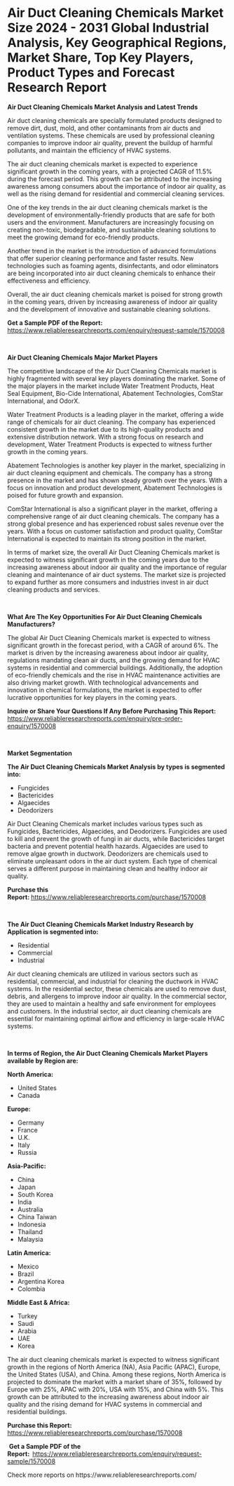 <p><h1>Air Duct Cleaning Chemicals Market Size 2024 - 2031 Global Industrial Analysis, Key Geographical Regions, Market Share, Top Key Players, Product Types and Forecast Research Report</h1></p><p><strong>Air Duct Cleaning Chemicals Market Analysis and Latest Trends</strong></p>
<p><p>Air duct cleaning chemicals are specially formulated products designed to remove dirt, dust, mold, and other contaminants from air ducts and ventilation systems. These chemicals are used by professional cleaning companies to improve indoor air quality, prevent the buildup of harmful pollutants, and maintain the efficiency of HVAC systems.</p><p>The air duct cleaning chemicals market is expected to experience significant growth in the coming years, with a projected CAGR of 11.5% during the forecast period. This growth can be attributed to the increasing awareness among consumers about the importance of indoor air quality, as well as the rising demand for residential and commercial cleaning services.</p><p>One of the key trends in the air duct cleaning chemicals market is the development of environmentally-friendly products that are safe for both users and the environment. Manufacturers are increasingly focusing on creating non-toxic, biodegradable, and sustainable cleaning solutions to meet the growing demand for eco-friendly products.</p><p>Another trend in the market is the introduction of advanced formulations that offer superior cleaning performance and faster results. New technologies such as foaming agents, disinfectants, and odor eliminators are being incorporated into air duct cleaning chemicals to enhance their effectiveness and efficiency.</p><p>Overall, the air duct cleaning chemicals market is poised for strong growth in the coming years, driven by increasing awareness of indoor air quality and the development of innovative and sustainable cleaning solutions.</p></p>
<p><strong>Get a Sample PDF of the Report:&nbsp;</strong> <a href="https://www.reliableresearchreports.com/enquiry/request-sample/1570008">https://www.reliableresearchreports.com/enquiry/request-sample/1570008</a></p>
<p>&nbsp;</p>
<p><strong>Air Duct Cleaning Chemicals Major Market Players</strong></p>
<p><p>The competitive landscape of the Air Duct Cleaning Chemicals market is highly fragmented with several key players dominating the market. Some of the major players in the market include Water Treatment Products, Heat Seal Equipment, Bio-Cide International, Abatement Technologies, ComStar International, and OdorX.</p><p>Water Treatment Products is a leading player in the market, offering a wide range of chemicals for air duct cleaning. The company has experienced consistent growth in the market due to its high-quality products and extensive distribution network. With a strong focus on research and development, Water Treatment Products is expected to witness further growth in the coming years.</p><p>Abatement Technologies is another key player in the market, specializing in air duct cleaning equipment and chemicals. The company has a strong presence in the market and has shown steady growth over the years. With a focus on innovation and product development, Abatement Technologies is poised for future growth and expansion.</p><p>ComStar International is also a significant player in the market, offering a comprehensive range of air duct cleaning chemicals. The company has a strong global presence and has experienced robust sales revenue over the years. With a focus on customer satisfaction and product quality, ComStar International is expected to maintain its strong position in the market.</p><p>In terms of market size, the overall Air Duct Cleaning Chemicals market is expected to witness significant growth in the coming years due to the increasing awareness about indoor air quality and the importance of regular cleaning and maintenance of air duct systems. The market size is projected to expand further as more consumers and industries invest in air duct cleaning products and services.</p></p>
<p>&nbsp;</p>
<p><strong>What Are The Key Opportunities For Air Duct Cleaning Chemicals Manufacturers?</strong></p>
<p><p>The global Air Duct Cleaning Chemicals market is expected to witness significant growth in the forecast period, with a CAGR of around 6%. The market is driven by the increasing awareness about indoor air quality, regulations mandating clean air ducts, and the growing demand for HVAC systems in residential and commercial buildings. Additionally, the adoption of eco-friendly chemicals and the rise in HVAC maintenance activities are also driving market growth. With technological advancements and innovation in chemical formulations, the market is expected to offer lucrative opportunities for key players in the coming years.</p></p>
<p><strong>Inquire or Share Your Questions If Any Before Purchasing This Report:</strong> <a href="https://www.reliableresearchreports.com/enquiry/pre-order-enquiry/1570008">https://www.reliableresearchreports.com/enquiry/pre-order-enquiry/1570008</a></p>
<p>&nbsp;</p>
<p><strong>Market Segmentation</strong></p>
<p><strong>The Air Duct Cleaning Chemicals Market Analysis by types is segmented into:</strong></p>
<p><ul><li>Fungicides</li><li>Bactericides</li><li>Algaecides</li><li>Deodorizers</li></ul></p>
<p><p>Air Duct Cleaning Chemicals market includes various types such as Fungicides, Bactericides, Algaecides, and Deodorizers. Fungicides are used to kill and prevent the growth of fungi in air ducts, while Bactericides target bacteria and prevent potential health hazards. Algaecides are used to remove algae growth in ductwork. Deodorizers are chemicals used to eliminate unpleasant odors in the air duct system. Each type of chemical serves a different purpose in maintaining clean and healthy indoor air quality.</p></p>
<p><strong>Purchase this Report:&nbsp;</strong><a href="https://www.reliableresearchreports.com/purchase/1570008">https://www.reliableresearchreports.com/purchase/1570008</a></p>
<p>&nbsp;</p>
<p><strong>The Air Duct Cleaning Chemicals Market Industry Research by Application is segmented into:</strong></p>
<p><ul><li>Residential</li><li>Commercial</li><li>Industrial</li></ul></p>
<p><p>Air duct cleaning chemicals are utilized in various sectors such as residential, commercial, and industrial for cleaning the ductwork in HVAC systems. In the residential sector, these chemicals are used to remove dust, debris, and allergens to improve indoor air quality. In the commercial sector, they are used to maintain a healthy and safe environment for employees and customers. In the industrial sector, air duct cleaning chemicals are essential for maintaining optimal airflow and efficiency in large-scale HVAC systems.</p></p>
<p>&nbsp;</p>
<p><strong>In terms of Region, the Air Duct Cleaning Chemicals Market Players available by Region are:</strong></p>
<p>
    <p> <strong> North America: </strong>
        <ul>
            <li>United States</li>
            <li>Canada</li>
        </ul>
        </p> 
    <p> <strong> Europe: </strong>
        <ul>
            <li>Germany</li>
            <li>France</li>
            <li>U.K.</li>
            <li>Italy</li>
            <li>Russia</li>
        </ul>
        </p> 
    <p> <strong> Asia-Pacific: </strong>
        <ul>
            <li>China</li>
            <li>Japan</li>
            <li>South Korea</li>
            <li>India</li>
            <li>Australia</li>
            <li>China Taiwan</li>
            <li>Indonesia</li>
            <li>Thailand</li>
            <li>Malaysia</li>
        </ul>
        </p> 
    <p> <strong> Latin America: </strong>
        <ul>
            <li>Mexico</li>
            <li>Brazil</li>
            <li>Argentina Korea</li>
            <li>Colombia</li>
        </ul>
        </p> 
    <p> <strong> Middle East & Africa: </strong>
        <ul>
            <li>Turkey</li>
            <li>Saudi</li>
            <li>Arabia</li>
            <li>UAE</li>
            <li>Korea</li>
        </ul>
    </p>
    </p>
<p><p>The air duct cleaning chemicals market is expected to witness significant growth in the regions of North America (NA), Asia Pacific (APAC), Europe, the United States (USA), and China. Among these regions, North America is projected to dominate the market with a market share of 35%, followed by Europe with 25%, APAC with 20%, USA with 15%, and China with 5%. This growth can be attributed to the increasing awareness about indoor air quality and the rising demand for HVAC systems in commercial and residential buildings.</p></p>
<p><strong>Purchase this Report: </strong><a href="https://www.reliableresearchreports.com/purchase/1570008">https://www.reliableresearchreports.com/purchase/1570008</a></p>
<p>&nbsp;<strong>Get a Sample PDF of the Report:&nbsp;&nbsp;</strong><a href="https://www.reliableresearchreports.com/enquiry/request-sample/1570008">https://www.reliableresearchreports.com/enquiry/request-sample/1570008</a></p>
<p><strong></strong></p>
<p>Check more reports on https://www.reliableresearchreports.com/</p>